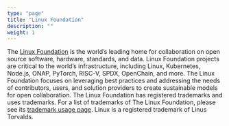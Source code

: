 ```yaml
---
type: "page"
title: "Linux Foundation"
description: ""
weight: 1
---
```


The [Linux Foundation](https://www.linuxfoundation.org/) is the world’s leading home for collaboration on open source software, hardware, standards, and data. Linux Foundation projects are critical to the world’s infrastructure, including Linux, Kubernetes, Node.js, ONAP, PyTorch, RISC-V, SPDX, OpenChain, and more. The Linux Foundation focuses on leveraging best practices and addressing the needs of contributors, users, and solution providers to create sustainable models for open collaboration. The Linux Foundation has registered trademarks and uses trademarks. For a list of trademarks of The Linux Foundation, please see its [trademark usage page](https://www.linuxfoundation.org/legal/trademark-usage). Linux is a registered trademark of Linus Torvalds.